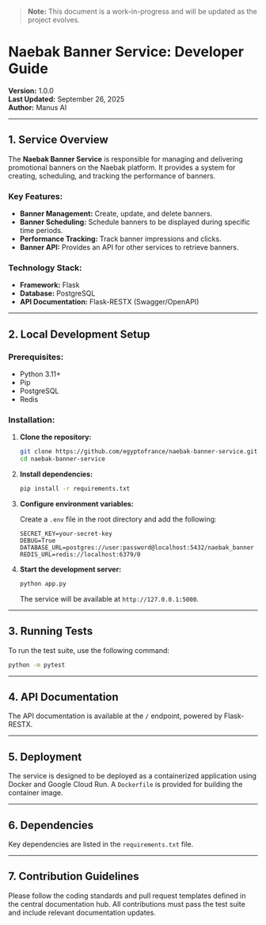 > **Note:** This document is a work-in-progress and will be updated as the project evolves.

# Naebak Banner Service: Developer Guide

**Version:** 1.0.0  
**Last Updated:** September 26, 2025  
**Author:** Manus AI

---

## 1. Service Overview

The **Naebak Banner Service** is responsible for managing and delivering promotional banners on the Naebak platform. It provides a system for creating, scheduling, and tracking the performance of banners.

### **Key Features:**

-   **Banner Management:** Create, update, and delete banners.
-   **Banner Scheduling:** Schedule banners to be displayed during specific time periods.
-   **Performance Tracking:** Track banner impressions and clicks.
-   **Banner API:** Provides an API for other services to retrieve banners.

### **Technology Stack:**

-   **Framework:** Flask
-   **Database:** PostgreSQL
-   **API Documentation:** Flask-RESTX (Swagger/OpenAPI)

---

## 2. Local Development Setup

### **Prerequisites:**

-   Python 3.11+
-   Pip
-   PostgreSQL
-   Redis

### **Installation:**

1.  **Clone the repository:**

    ```bash
    git clone https://github.com/egyptofrance/naebak-banner-service.git
    cd naebak-banner-service
    ```

2.  **Install dependencies:**

    ```bash
    pip install -r requirements.txt
    ```

3.  **Configure environment variables:**

    Create a `.env` file in the root directory and add the following:

    ```env
    SECRET_KEY=your-secret-key
    DEBUG=True
    DATABASE_URL=postgres://user:password@localhost:5432/naebak_banner
    REDIS_URL=redis://localhost:6379/0
    ```

4.  **Start the development server:**

    ```bash
    python app.py
    ```

    The service will be available at `http://127.0.0.1:5000`.

---

## 3. Running Tests

To run the test suite, use the following command:

```bash
python -m pytest
```

---

## 4. API Documentation

The API documentation is available at the `/` endpoint, powered by Flask-RESTX.

---

## 5. Deployment

The service is designed to be deployed as a containerized application using Docker and Google Cloud Run. A `Dockerfile` is provided for building the container image.

---

## 6. Dependencies

Key dependencies are listed in the `requirements.txt` file.

---

## 7. Contribution Guidelines

Please follow the coding standards and pull request templates defined in the central documentation hub. All contributions must pass the test suite and include relevant documentation updates.
